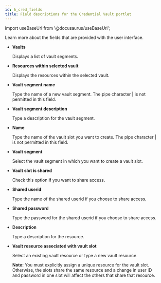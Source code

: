 ```yaml
---
id: h_cred_fields
title: Field descriptions for the Credential Vault portlet
---
```

import useBaseUrl from '@docusaurus/useBaseUrl';



Learn more about the fields that are provided with the user interface.

-   **Vaults**

    Displays a list of vault segments.


-   **Resources within selected vault**

    Displays the resources within the selected vault.


-   **Vault segment name**

    Type the name of a new vault segment. The pipe character \| is not permitted in this field.


-   **Vault segment description**

    Type a description for the vault segment.


-   **Name**

    Type the name of the vault slot you want to create. The pipe character \| is not permitted in this field.


-   **Vault segment**

    Select the vault segment in which you want to create a vault slot.


-   **Vault slot is shared**

    Check this option if you want to share access.


-   **Shared userid**

    Type the name of the shared userid if you choose to share access.


-   **Shared password**

    Type the password for the shared userid if you choose to share access.


-   **Description**

    Type a description for the resource.


-   **Vault resource associated with vault slot**

    Select an existing vault resource or type a new vault resource.

    **Note:** You must explicitly assign a unique resource for the vault slot. Otherwise, the slots share the same resource and a change in user ID and password in one slot will affect the others that share that resource.


